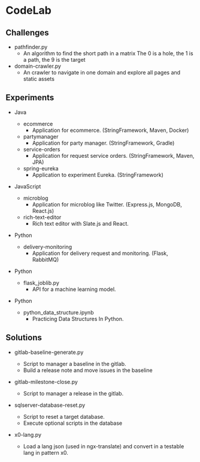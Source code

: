 # CodeLab

  
## Challenges
- pathfinder.py 
  - An algorithm to find the short path in a matrix The 0 is a hole, the 1 is a path, the 9 is the target
- domain-crawler.py
  - An crawler to navigate in one domain and explore all pages and static assets
  
## Experiments
- Java
  - ecommerce
    - Application for ecommerce. (StringFramework, Maven, Docker)
  - partymanager
    - Application for party manager. (StringFramework, Gradle)
  - service-orders
    - Application for request service orders. (StringFramework, Maven, JPA)
  - spring-eureka
    - Application to experiment Eureka. (StringFramework)

- JavaScript
  - microblog
    - Application for microblog like Twitter. (Express.js, MongoDB, React.js)
  - rich-text-editor
    - Rich text editor with Slate.js and React.

- Python
  - delivery-monitoring
    - Application for delivery request and monitoring. (Flask, RabbitMQ)
- Python
  - flask_joblib.py
    - API for a machine learning model.
- Python
  - python_data_structure.ipynb
    - Practicing Data Structures In Python. 


## Solutions
- gitlab-baseline-generate.py
  - Script to manager a baseline in the gitlab. 
  - Build a release note and move issues in the baseline
  
- gitlab-milestone-close.py 
  - Script to manager a release in the gitlab.

- sqlserver-database-reset.py
  - Script to reset a target database.
  - Execute optional scripts in the database

- x0-lang.py 
  - Load a lang json (used in ngx-translate) and convert in a testable lang in pattern x0.

